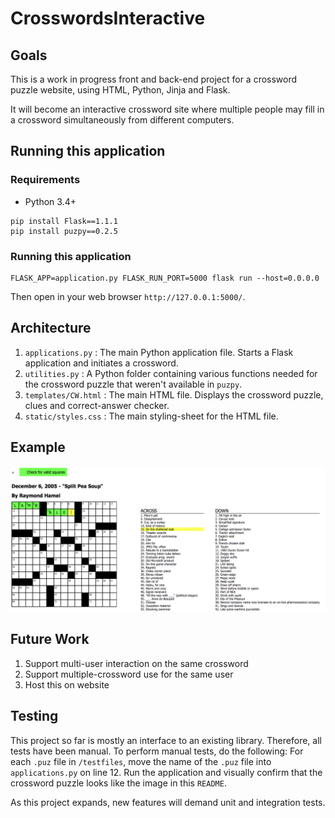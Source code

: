 # CrosswordsInteractive

## Goals

This is a work in progress front and back-end project for a crossword puzzle website, using HTML, Python, Jinja and Flask.

It will become an interactive crossword site where multiple people may fill in a crossword simultaneously from different computers. 

## Running this application

### Requirements

* Python 3.4+ 

```
pip install Flask==1.1.1
pip install puzpy==0.2.5
```

### Running this application

```
FLASK_APP=application.py FLASK_RUN_PORT=5000 flask run --host=0.0.0.0
```
Then open in your web browser `http://127.0.0.1:5000/`. 

## Architecture
  1. `applications.py` : The main Python application file. Starts a Flask application and initiates a crossword.
  2. `utilities.py` : A Python folder containing various functions needed for the crossword puzzle that weren't available in `puzpy`.
  3. `templates/CW.html` : The main HTML file. Displays the crossword puzzle, clues and correct-answer checker.
  4. `static/styles.css` : The main styling-sheet for the HTML file. 

## Example 
![](images/readmePhoto.png)

## Future Work

1. Support multi-user interaction on the same crossword 
1. Support multiple-crossword use for the same user
1. Host this on website

## Testing
This project so far is mostly an interface to an existing library. Therefore, all tests have been manual. To perform manual tests, do the following: For each `.puz` file in `/testfiles`, move the name of the `.puz` file into `applications.py` on line 12. Run the application and visually confirm that the crossword puzzle looks like the image in this `README`. 

As this project expands, new features will demand unit and integration tests.
